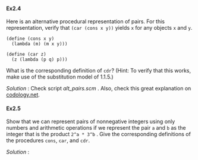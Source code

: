#### Ex2.4

Here is an alternative procedural representation of pairs. For this representation, verify that `(car (cons x y))` yields `x` for any objects `x` and `y`.
```
(define (cons x y) 
  (lambda (m) (m x y)))

(define (car z) 
  (z (lambda (p q) p)))
```
What is the corresponding definition of `cdr`? 
(Hint: To verify that this works, make use of the substitution model of 1.1.5.)

_Solution_ : Check script _alt_pairs.scm_ .
Also, check this great explanation on [codology.net](https://codology.net/post/sicp-solution-exercise-2-4/).

#### Ex2.5

Show that we can represent pairs of nonnegative integers using only numbers and arithmetic operations if we represent the pair `a` and `b` as the integer that is the product `2^a * 3^b` . Give the corresponding definitions of the procedures `cons`, `car`, and `cdr`.

_Solution_ : 
